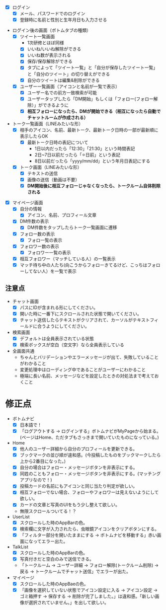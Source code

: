 - [x] ログイン
    - [x] メール、パスワードでのログイン
    - [x] 登録時に名前と性別と生年月日も入力させる
- ログイン後の画面（ボトムタブの種類）
    - [x] ツイート一覧画面
        - 1次研修とほぼ同様
        - [x] いいね/いいね解除ができる
        - [x] いいね数が表示される
        - [x] 保存/保存解除ができる
        - [x] タブによって「ツイート一覧」と「自分が保存したツイート一覧」と「自分のツイート」の切り替えができる
        - [x] 自分のツイートは編集&削除ができる
    - [x] ユーザー一覧画面（アイコンと名前が一覧で表示）
        - [x] ユーザー名での前方一致検索が可能
        - [x] ユーザータップしたら「DM開始」もしくは「フォロー(フォロー解除）」ができるように
        - [x] **相互フォローになったら、DMが開始できる（相互になったら自動でチャットルームが作成される）**
- トーク一覧画面（LINEみたいな形）
    - [x] 相手のアイコン、名前、最新トーク、最新トーク日時の一部が最新順に表示したらOK
        - [x] 最新トーク日時の表記について
            - 1日以内だったら「12:30」「21:30」という時間表記
            - 2日~7日以前だったら「⚪︎日前」という表記
            - 8日以前だったら「yyyy/mm/dd」という年月日表記にする
    - [x] トーク画面（LINEみたいな形）
        - [x] テキストの送信
        - [x] 画像の送信（動画は不要）
        - [x] **DM開始後に相互フォローじゃなくなったら、トークルーム自体削除される**
- [x] マイページ画面
    - [x] 自分の情報
        - [x] アイコン、名前、プロフィール文章
    - [x] DM件数の表示
        - [x] DM件数をタップしたらトーク一覧画面に遷移
    - [x] フォロー数の表示
        - [x] フォロ一覧の表示
    - [x] フォロワー数の表示
        - [x] フォロワー一覧の表示
    - [x] 相互フォロワー（マッチしている人）の一覧表示
    - [x] マッチ待ち中の人たち(向こうからフォローきてるけど、こっちはフォローしてない人）を一覧で表示

## **注意点**

- チャット画面
    - [x] パスにIDが含まれる形にしてください。
    - [x] 開いた時に一番下にスクロールされた状態で開いてください。
    - [x] チャット送信したらテキストがクリアされて、カーソルがテキストフィールドに合うようにしてください。
- 検索画面
    - [x] デフォルトは全員表示されている状態
    - [x] 検索ボックスが空白（空文字）なら全員表示している
- 全画面共通
    - ちゃんとバリデーションやエラーメッセージが出て、失敗していることがわかること
    - 変更処理中はローディング中であることがユーザーにわかること
    - 極端に長い名前、メッセージなどを設定したときの対処法まで考えておくこと


# 修正点
- ボトムナビ
    - [x] 日本語で！
    - [x] 「ログアウトする → ログインする」ボトムナビがMyPageから始まる。(ページはHome、ただタブもさっきまで開いていたものになっている。)
- Home
    - [x] 他人のユーザー詳細から自分のプロフィールを更新できる。
    - [x] ブックマークの並び順が違和感。(今投稿したものをブックマークしたら上から2番目になった。)
    - [x] 自分の場合はフォロー・メッセージボタンを非表示にする。
    - [x] 同姓のこともフォロー・メッセージボタンを非表示にする。(マッチングアプリなので！)
    - [x] 投稿カードの名前にもアイコンと同じ当たり判定が欲しい。
    - [x] 相互フォローでない場合、フォローやフォロワーは見えないようにして欲しい。
    - [x] カードの文章と写真のUIをもう少し整えて欲しい。
    - 無限スクロールついてる！？
- UserList
    - [x] スクロールした時のAppBarの色。
    - [x] 検索欄に文字が入力されたら、虫眼鏡アイコンをクリアボタンにする。
    - [x] 「フィルター部分を開いたままにする → ボトムナビを移動する」赤い画面になってエラー出た。
- TalkList
    - [x] スクロールした時のAppBarの色。
    - [x] 写真付きだと空白のみで送信できる。
    - 「トークルーム → ユーザー詳細 → フォロー解除(トークルーム削除) → 戻る → トークルームでチャット送信」でエラーが出た。
- マイページ
    - [x] スクロールした時のAppBaeの色。
    - [x] 「画像を選択していない状態でアイコン設定に入る → アイコン設定 → ゴミ箱押す → 保存する → 削除が完了しました。」は違和感。「新しい画像が選択されていません。」を出して欲しい。